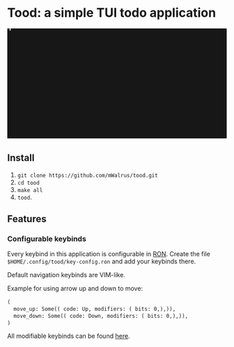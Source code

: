 # Tood: a simple TUI todo application

![Demo](./media/demo.gif)

## Install
1. `git clone https://github.com/mWalrus/tood.git`
2. `cd tood`
3. `make all`
4. `tood`.

## Features

### Configurable keybinds
Every keybind in this application is configurable in [RON](https://github.com/ron-rs/ron).
Create the file `$HOME/.config/tood/key-config.ron` and add your keybinds there.

Default navigation keybinds are VIM-like.

Example for using arrow up and down to move:
```ron
(
  move_up: Some(( code: Up, modifiers: ( bits: 0,),)),
  move_down: Some(( code: Down, modifiers: ( bits: 0,),)),
)
```

All modifiable keybinds can be found [here](https://github.com/mWalrus/tood/blob/main/src/keys/key_config.rs#L7).
